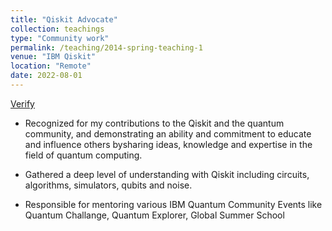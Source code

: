 ```yaml
---
title: "Qiskit Advocate"
collection: teachings
type: "Community work"
permalink: /teaching/2014-spring-teaching-1
venue: "IBM Qiskit"
location: "Remote"
date: 2022-08-01
---
```

[Verify](https://qiskit.org/advocates/)
* Recognized for my contributions to the Qiskit and the quantum community, and demonstrating an ability and commitment to educate and influence others bysharing ideas, knowledge and expertise in the field of quantum computing.

* Gathered a deep level of understanding with Qiskit including circuits, algorithms, simulators, qubits and noise.

* Responsible for mentoring various IBM Quantum Community Events like Quantum Challange, Quantum Explorer, Global Summer School

<div data-iframe-width="150" data-iframe-height="270" data-share-badge-id="adad9b0f-692b-4c15-9fc3-a45a4c7ed5fc" data-share-badge-host="https://www.credly.com"></div><script type="text/javascript" async src="//cdn.credly.com/assets/utilities/embed.js"></script>


